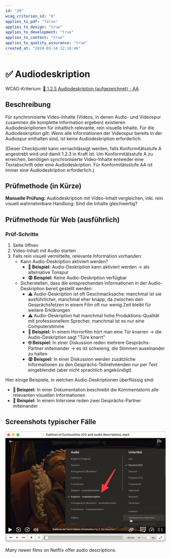 ```yaml
---
id: "20"
wcag_criterion_id: "6"
applies_to_pdf: "false"
applies_to_design: "true"
applies_to_development: "true"
applies_to_content: "true"
applies_to_quality_assurance: "true"
created_at: "2024-03-14 12:16:46"
---
```


# ✅ Audiodeskription

WCAG-Kriterium: [📜 1.2.5 Audiodeskription (aufgezeichnet) - AA](..)

## Beschreibung

Für synchronisierte Video-Inhalte (Videos, in denen Audio- und Videospur zusammen die komplette Information ergeben) existieren Audiodeskriptionen für inhaltlich relevante, rein visuelle Inhalte. Für die Audiodeskription gilt: Wenn alle Informationen der Videospur bereits in der Audiospur enthalten sind, ist keine Audiodeskription erforderlich.

(Dieser Checkpunkt kann vernachlässigt werden, falls Konformitätsstufe A angestrebt wird und damit 1.2.3 in Kraft ist. Um Konformitätsstufe A zu erreichen, benötigen synchronisierte Video-Inhalte entweder eine Textabschrift oder eine Audiodeskription. Für Konformitätsstufe AA ist immer eine Audiodeskription erforderlich.)

## Prüfmethode (in Kürze)

**Manuelle Prüfung:** Audiodeskription mit Video-Inhalt vergleichen, inkl. rein visuell wahrnehmbare Handlung: Sind die Inhalte gleichwertig?

## Prüfmethode für Web (ausführlich)

### Prüf-Schritte

1. Seite öffnen
1. Video-Inhalt mit Audio starten
1. Falls rein visuell vermittelte, relevante Information vorhanden:
    - Kann Audio-Deskription aktiviert werden?
        - **🙂 Beispiel:** Audio-Deskription kann aktiviert werden → als alternative Tonspur
        - **😡 Beispiel:** Keine Audio-Deskription verfügbar
    - Sicherstellen, dass die entsprechenden Informationen in der Audio-Deskription bereit gestellt werden:
        - ⚠️ Audio-Deskription ist oft Geschmacksache: manchmal ist sie ausführlicher, manchmal eher knapp, da zwischen den Gesprächsfetzen in einem Film oft nur wenig Zeit bleibt für weitere Erklärungen
        - ⚠️ Audio-Deskription hat manchmal hohe Produktions-Qualität mit professionellem Sprecher, manchmal ist es nur eine Computerstimme
        - **🙂 Beispiel:** In einem Horrorfilm hört man eine Tür knarren → die Audio-Deskription sagt "Türe knarrt"
        - **🙄 Beispiel:** In einer Diskussion reden mehrere Gesprächs-Partner miteinander → es ist schwierig, die Stimmen auseinander zu halten
        - **😡 Beispiel:** In einer Diskussion werden zusätzliche Informationen zu den Gesprächs-Teilnehmenden nur per Text eingeblendet (aber nicht sprachlich angekündigt)

Hier einige Beispiele, in welchen Audio-Deskriptionen überflüssig sind:

- **🙂 Beispiel:** In einer Dokumentation beschreibt die Kommentatorin alle relevanten visuellen Informationen
- **🙂 Beispiel:** In einem Interview reden zwei Gesprächs-Partner miteinander

## Screenshots typischer Fälle

![Cabinet of Curiosities](images/cabinet-of-curiosities.png)

Many newer films on Netflix offer audio descriptions.

